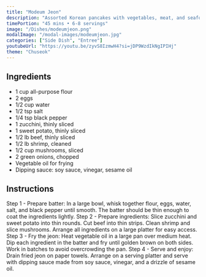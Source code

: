 ```yaml
---
title: "Modeum Jeon"
description: "Assorted Korean pancakes with vegetables, meat, and seafood. Essential for Chuseok ancestral rituals."
timePortion: "45 mins • 6-8 servings"
image: "/Dishes/modeumjeon.png"
modalImage: "/modal-images/modeumjeon.jpg"
categories: ["Side Dish", "Entree"]
youtubeUrl: "https://youtu.be/zyvS8IzmwH4?si=jDP9WzdIkNgIPIHj"
theme: "Chuseok"
---
```


## Ingredients
- 1 cup all-purpose flour
- 2 eggs
- 1/2 cup water
- 1/2 tsp salt
- 1/4 tsp black pepper
- 1 zucchini, thinly sliced
- 1 sweet potato, thinly sliced
- 1/2 lb beef, thinly sliced
- 1/2 lb shrimp, cleaned
- 1/2 cup mushrooms, sliced
- 2 green onions, chopped
- Vegetable oil for frying
- Dipping sauce: soy sauce, vinegar, sesame oil

## Instructions
Step 1 - Prepare batter: In a large bowl, whisk together flour, eggs, water, salt, and black pepper until smooth. The batter should be thin enough to coat the ingredients lightly.
Step 2 - Prepare ingredients: Slice zucchini and sweet potato into thin rounds. Cut beef into thin strips. Clean shrimp and slice mushrooms. Arrange all ingredients on a large platter for easy access.
Step 3 - Fry the jeon: Heat vegetable oil in a large pan over medium heat. Dip each ingredient in the batter and fry until golden brown on both sides. Work in batches to avoid overcrowding the pan.
Step 4 - Serve and enjoy: Drain fried jeon on paper towels. Arrange on a serving platter and serve with dipping sauce made from soy sauce, vinegar, and a drizzle of sesame oil.
